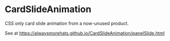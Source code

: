 # CardSlideAnimation
CSS only card slide animation from a now-unused product.

See at https://alwaysmorehats.github.io/CardSlideAnimation/panelSlide.html
